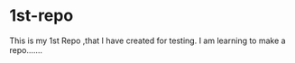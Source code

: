 # 1st-repo
This is my 1st Repo ,that I have created for testing.
I am learning to make a repo.......
